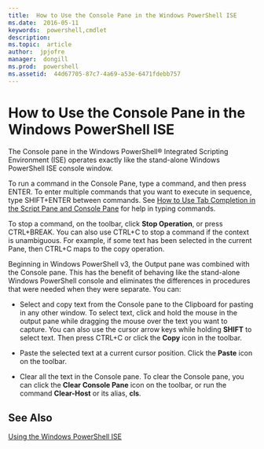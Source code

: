 ```yaml
---
title:  How to Use the Console Pane in the Windows PowerShell ISE
ms.date:  2016-05-11
keywords:  powershell,cmdlet
description:  
ms.topic:  article
author:  jpjofre
manager:  dongill
ms.prod:  powershell
ms.assetid:  44d67705-87c7-4a69-a53e-6471fdebb757
---
```


# How to Use the Console Pane in the Windows PowerShell ISE
The Console pane in the Windows PowerShell® Integrated Scripting Environment (ISE) operates exactly like the stand-alone Windows PowerShell ISE console window.

To run a command in the Console Pane, type a command, and then press ENTER. To enter multiple commands that you want to execute in sequence, type SHIFT+ENTER between commands. See [How to Use Tab Completion in the Script Pane and Console Pane](How-to-Use-Tab-Completion-in-the-Script-Pane-and-Console-Pane.md) for help in typing commands.

To stop a command, on the toolbar, click **Stop Operation**, or press CTRL+BREAK. You can also use CTRL+C to stop a command if the context is unambiguous. For example, if some text has been selected in the current Pane, then CTRL+C maps to the copy operation.

Beginning in Windows PowerShell v3, the Output pane was combined with the Console pane. This has the benefit of behaving like the stand-alone Windows PowerShell console and eliminates the differences in procedures that were needed when they were separate. You can:

-   Select and copy text from the Console pane to the Clipboard for pasting in any other window. To select text, click and hold the mouse in the output pane while dragging the mouse over the text you want to capture. You can also use the cursor arrow keys while holding **SHIFT** to select text. Then press CTRL+C or click the **Copy** icon in the toolbar.

-   Paste the selected text at a current cursor position. Click the **Paste** icon on the toolbar.

-   Clear all the text in the Console pane. To clear the Console pane, you can click the **Clear Console Pane** icon on the toolbar, or run the command **Clear-Host** or its alias, **cls**.

## See Also
[Using the Windows PowerShell ISE](Using-the-Windows-PowerShell-ISE.md)

